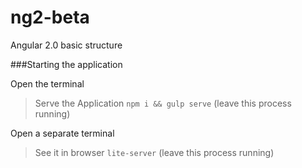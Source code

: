 # ng2-beta
Angular 2.0 basic structure

###Starting the application

Open the terminal

>Serve the Application `npm i && gulp serve` (leave this process running)

Open a separate terminal

>See it in browser `lite-server` (leave this process running)
